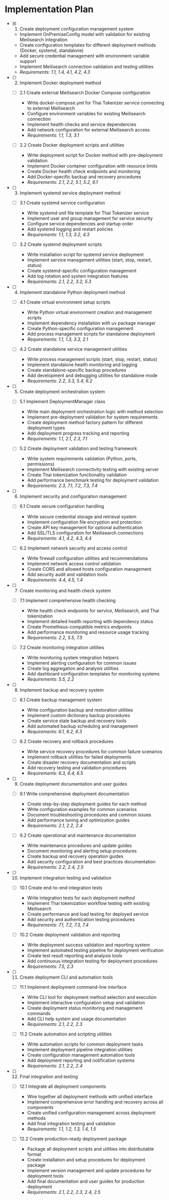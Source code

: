 # Implementation Plan

- [x] 1. Create deployment configuration management system
  - Implement OnPremiseConfig model with validation for existing Meilisearch integration
  - Create configuration templates for different deployment methods (Docker, systemd, standalone)
  - Add secure credential management with environment variable support
  - Implement Meilisearch connection validation and testing utilities
  - _Requirements: 1.1, 1.4, 4.1, 4.2, 4.3_

- [ ] 2. Implement Docker deployment method
  - [ ] 2.1 Create external Meilisearch Docker Compose configuration
    - Write docker-compose.yml for Thai Tokenizer service connecting to external Meilisearch
    - Configure environment variables for existing Meilisearch connection
    - Implement health checks and service dependencies
    - Add network configuration for external Meilisearch access
    - _Requirements: 1.1, 1.3, 3.1_

  - [ ] 2.2 Create Docker deployment scripts and utilities
    - Write deployment script for Docker method with pre-deployment validation
    - Implement Docker container configuration with resource limits
    - Create Docker health check endpoints and monitoring
    - Add Docker-specific backup and recovery procedures
    - _Requirements: 2.1, 2.2, 5.1, 5.2, 6.1_

- [ ] 3. Implement systemd service deployment method
  - [ ] 3.1 Create systemd service configuration
    - Write systemd unit file template for Thai Tokenizer service
    - Implement user and group management for service security
    - Configure service dependencies and startup order
    - Add systemd logging and restart policies
    - _Requirements: 1.1, 1.3, 3.2, 4.3_

  - [ ] 3.2 Create systemd deployment scripts
    - Write installation script for systemd service deployment
    - Implement service management utilities (start, stop, restart, status)
    - Create systemd-specific configuration management
    - Add log rotation and system integration features
    - _Requirements: 2.1, 2.2, 3.2, 5.3_

- [ ] 4. Implement standalone Python deployment method
  - [ ] 4.1 Create virtual environment setup scripts
    - Write Python virtual environment creation and management scripts
    - Implement dependency installation with uv package manager
    - Create Python-specific configuration management
    - Add process management scripts for standalone deployment
    - _Requirements: 1.1, 1.3, 3.3, 2.1_

  - [ ] 4.2 Create standalone service management utilities
    - Write process management scripts (start, stop, restart, status)
    - Implement standalone health monitoring and logging
    - Create standalone-specific backup procedures
    - Add development and debugging utilities for standalone mode
    - _Requirements: 2.2, 3.3, 5.4, 6.2_

- [ ] 5. Create deployment orchestration system
  - [ ] 5.1 Implement DeploymentManager class
    - Write main deployment orchestration logic with method selection
    - Implement pre-deployment validation for system requirements
    - Create deployment method factory pattern for different deployment types
    - Add deployment progress tracking and reporting
    - _Requirements: 1.1, 2.1, 2.3, 7.1_

  - [ ] 5.2 Create deployment validation and testing framework
    - Write system requirements validation (Python, ports, permissions)
    - Implement Meilisearch connectivity testing with existing server
    - Create Thai tokenization functionality validation
    - Add performance benchmark testing for deployment validation
    - _Requirements: 2.3, 7.1, 7.2, 7.3, 7.4_

- [ ] 6. Implement security and configuration management
  - [ ] 6.1 Create secure configuration handling
    - Write secure credential storage and retrieval system
    - Implement configuration file encryption and protection
    - Create API key management for optional authentication
    - Add SSL/TLS configuration for Meilisearch connections
    - _Requirements: 4.1, 4.2, 4.3, 4.4_

  - [ ] 6.2 Implement network security and access control
    - Write firewall configuration utilities and recommendations
    - Implement network access control validation
    - Create CORS and allowed hosts configuration management
    - Add security audit and validation tools
    - _Requirements: 4.4, 4.5, 1.4_

- [ ] 7. Create monitoring and health check system
  - [ ] 7.1 Implement comprehensive health checking
    - Write health check endpoints for service, Meilisearch, and Thai tokenization
    - Implement detailed health reporting with dependency status
    - Create Prometheus-compatible metrics endpoints
    - Add performance monitoring and resource usage tracking
    - _Requirements: 2.2, 5.5, 7.5_

  - [ ] 7.2 Create monitoring integration utilities
    - Write monitoring system integration helpers
    - Implement alerting configuration for common issues
    - Create log aggregation and analysis utilities
    - Add dashboard configuration templates for monitoring systems
    - _Requirements: 5.5, 2.2_

- [ ] 8. Implement backup and recovery system
  - [ ] 8.1 Create backup management system
    - Write configuration backup and restoration utilities
    - Implement custom dictionary backup procedures
    - Create service state backup and recovery tools
    - Add automated backup scheduling and management
    - _Requirements: 6.1, 6.2, 6.3_

  - [ ] 8.2 Create recovery and rollback procedures
    - Write service recovery procedures for common failure scenarios
    - Implement rollback utilities for failed deployments
    - Create disaster recovery documentation and scripts
    - Add recovery testing and validation procedures
    - _Requirements: 6.3, 6.4, 6.5_

- [ ] 9. Create deployment documentation and user guides
  - [ ] 9.1 Write comprehensive deployment documentation
    - Create step-by-step deployment guides for each method
    - Write configuration examples for common scenarios
    - Document troubleshooting procedures and common issues
    - Add performance tuning and optimization guides
    - _Requirements: 2.1, 2.2, 2.4_

  - [ ] 9.2 Create operational and maintenance documentation
    - Write maintenance procedures and update guides
    - Document monitoring and alerting setup procedures
    - Create backup and recovery operation guides
    - Add security configuration and best practices documentation
    - _Requirements: 2.2, 2.4, 2.5_

- [ ] 10. Implement integration testing and validation
  - [ ] 10.1 Create end-to-end integration tests
    - Write integration tests for each deployment method
    - Implement Thai tokenization workflow testing with existing Meilisearch
    - Create performance and load testing for deployed service
    - Add security and authentication testing procedures
    - _Requirements: 7.1, 7.2, 7.3, 7.4_

  - [ ] 10.2 Create deployment validation and reporting
    - Write deployment success validation and reporting system
    - Implement automated testing pipeline for deployment verification
    - Create test result reporting and analysis tools
    - Add continuous integration testing for deployment procedures
    - _Requirements: 7.5, 2.3_

- [ ] 11. Create deployment CLI and automation tools
  - [ ] 11.1 Implement deployment command-line interface
    - Write CLI tool for deployment method selection and execution
    - Implement interactive configuration setup and validation
    - Create deployment status monitoring and management commands
    - Add CLI help system and usage documentation
    - _Requirements: 2.1, 2.2, 2.3_

  - [ ] 11.2 Create automation and scripting utilities
    - Write automation scripts for common deployment tasks
    - Implement deployment pipeline integration utilities
    - Create configuration management automation tools
    - Add deployment reporting and notification systems
    - _Requirements: 2.1, 2.2, 2.4_

- [ ] 12. Final integration and testing
  - [ ] 12.1 Integrate all deployment components
    - Wire together all deployment methods with unified interface
    - Implement comprehensive error handling and recovery across all components
    - Create unified configuration management across deployment methods
    - Add final integration testing and validation
    - _Requirements: 1.1, 1.2, 1.3, 1.4, 1.5_

  - [ ] 12.2 Create production-ready deployment package
    - Package all deployment scripts and utilities into distributable format
    - Create installation and setup procedures for deployment package
    - Implement version management and update procedures for deployment tools
    - Add final documentation and user guides for production deployment
    - _Requirements: 2.1, 2.2, 2.3, 2.4, 2.5_